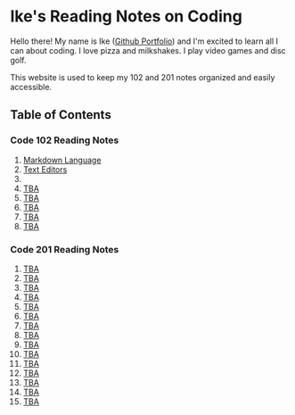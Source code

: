 # Ike's Reading Notes on Coding

Hello there! My name is Ike ([Github Portfolio](https://github.com/IkeSteoger)) and I'm excited to learn all I can about coding. I love pizza and milkshakes. I play video games and disc golf.

This website is used to keep my 102 and 201 notes organized and easily accessible.

## Table of Contents

### Code 102 Reading Notes

1. [Markdown Language](/102/read01.md)
2. [Text Editors](/102/read02.md)
3. [](/102/read03.md)
4. [TBA](/102/read04.md)
5. [TBA](/102/read05.md)
6. [TBA](/102/read06.md)
7. [TBA](/102/read07.md)
8. [TBA](/102/read08.md)

### Code 201 Reading Notes

1. [TBA](/201/read201.md)
2. [TBA](/201/read202.md)
3. [TBA](/201/read203.md)
4. [TBA](/201/read204.md)
5. [TBA](/201/read205.md)
6. [TBA](/201/read206.md)
7. [TBA](/201/read207.md)
8. [TBA](/201/read208.md)
9. [TBA](/201/read209.md)
10. [TBA](/201/read210.md)
11. [TBA](/201/read211.md)
12. [TBA](/201/read212.md)
13. [TBA](/201/read213.md)
14. [TBA](/201/read214.md)
15. [TBA](/201/read215.md)
